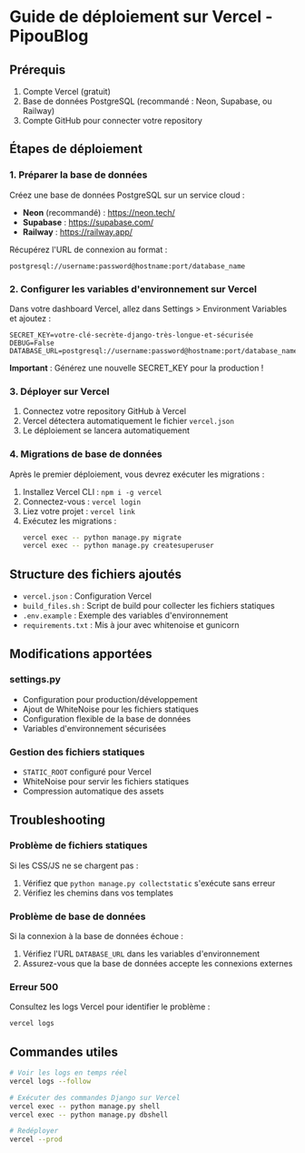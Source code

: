 # Guide de déploiement sur Vercel - PipouBlog

## Prérequis

1. Compte Vercel (gratuit)
2. Base de données PostgreSQL (recommandé : Neon, Supabase, ou Railway)
3. Compte GitHub pour connecter votre repository

## Étapes de déploiement

### 1. Préparer la base de données

Créez une base de données PostgreSQL sur un service cloud :
- **Neon** (recommandé) : https://neon.tech/
- **Supabase** : https://supabase.com/
- **Railway** : https://railway.app/

Récupérez l'URL de connexion au format :
```
postgresql://username:password@hostname:port/database_name
```

### 2. Configurer les variables d'environnement sur Vercel

Dans votre dashboard Vercel, allez dans Settings > Environment Variables et ajoutez :

```
SECRET_KEY=votre-clé-secrète-django-très-longue-et-sécurisée
DEBUG=False
DATABASE_URL=postgresql://username:password@hostname:port/database_name
```

**Important** : Générez une nouvelle SECRET_KEY pour la production !

### 3. Déployer sur Vercel

1. Connectez votre repository GitHub à Vercel
2. Vercel détectera automatiquement le fichier `vercel.json`
3. Le déploiement se lancera automatiquement

### 4. Migrations de base de données

Après le premier déploiement, vous devrez exécuter les migrations :

1. Installez Vercel CLI : `npm i -g vercel`
2. Connectez-vous : `vercel login`
3. Liez votre projet : `vercel link`
4. Exécutez les migrations :
   ```bash
   vercel exec -- python manage.py migrate
   vercel exec -- python manage.py createsuperuser
   ```

## Structure des fichiers ajoutés

- `vercel.json` : Configuration Vercel
- `build_files.sh` : Script de build pour collecter les fichiers statiques
- `.env.example` : Exemple des variables d'environnement
- `requirements.txt` : Mis à jour avec whitenoise et gunicorn

## Modifications apportées

### settings.py
- Configuration pour production/développement
- Ajout de WhiteNoise pour les fichiers statiques
- Configuration flexible de la base de données
- Variables d'environnement sécurisées

### Gestion des fichiers statiques
- `STATIC_ROOT` configuré pour Vercel
- WhiteNoise pour servir les fichiers statiques
- Compression automatique des assets

## Troubleshooting

### Problème de fichiers statiques
Si les CSS/JS ne se chargent pas :
1. Vérifiez que `python manage.py collectstatic` s'exécute sans erreur
2. Vérifiez les chemins dans vos templates

### Problème de base de données
Si la connexion à la base de données échoue :
1. Vérifiez l'URL `DATABASE_URL` dans les variables d'environnement
2. Assurez-vous que la base de données accepte les connexions externes

### Erreur 500
Consultez les logs Vercel pour identifier le problème :
```bash
vercel logs
```

## Commandes utiles

```bash
# Voir les logs en temps réel
vercel logs --follow

# Exécuter des commandes Django sur Vercel
vercel exec -- python manage.py shell
vercel exec -- python manage.py dbshell

# Redéployer
vercel --prod
```
